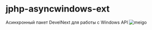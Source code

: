 # jphp-asyncwindows-ext
Асинхронный пакет DevelNext для работы с Windows API
![meigo](https://github.com/meigoc/jphp-asyncwindows-ext/assets/73817505/82d7a902-510a-4d7d-bea1-32c4c1f68755)
